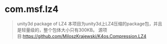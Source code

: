 # com.msf.lz4
> unity3d package of LZ4
本项目为unity3d上LZ4压缩的package包，并且是轻量级的，整个包体大小只有300KB。
> 源项目:https://github.com/MiloszKrajewski/K4os.Compression.LZ4
